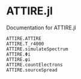 # ATTIRE.jl

Documentation for ATTIRE.jl

```@docs
ATTIRE.ATTIRE
ATTIRE.T_r4000
ATTIRE.simulateSpectrum
ATTIRE.Φi
ATTIRE.φi
ATTIRE.countElectrons
ATTIRE.sourceSpread 
```